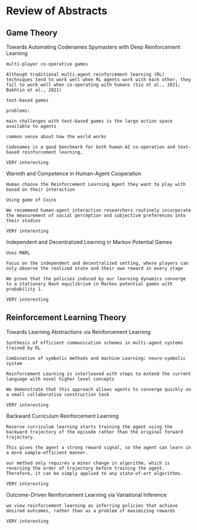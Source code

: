 # Review of Abstracts

## Game Theory

Towards Automating Codenames Spymasters with Deep Reinforcement Learning

    multi-player co-operative games

    Although traditional multi-agent reinforcement learning (RL) techniques tend to work well when RL agents work with each other, they fail to work well when co-operating with humans (Siu et al., 2021; Bakhtin et al., 2021)

    text-based games

    problems: 

    main challenges with text-based games is the large action space available to agents

    common sense about how the world works

    Codenames is a good benchmark for both human-AI co-operation and text-based reinforcement learning,

    VERY interesting

Warmth and Competence in Human-Agent Cooperation

    Human choose the Reinforcement Learning Agent they want to play with based on their interaction

    Using game of Coins

    We recommend human-agent interaction researchers routinely incorporate the measurement of social perception and subjective preferences into their studies

    VERY interesting

Independent and Decentralized Learning in Markov Potential Games

    Uses MARL

    Focus on the independent and decentralized setting, where players can only observe the realized state and their own reward in every stage

    We prove that the policies induced by our learning dynamics converge to a stationary Nash equilibrium in Markov potential games with probability 1.

    VERY interesting

## Reinforcement Learning Theory

Towards Learning Abstractions via Reinforcement Learning

    Synthesis of efficient communication schemes in multi-agent systems trained by RL

    Combination of symbolic methods and machine Learning: neuro-symbolic system

    Reinforcement Learning is interleaved with steps to extend the current language with novel higher level concepts

    We demonstrate that this approach allows agents to converge quickly on a small collaborative construction task

    VERY interesting

Backward Curriculum Reinforcement Learning

    Reverse curriculum learning starts training the agent using the backward trajectory of the episode rather than the original forward trajectory.

    This gives the agent a strong reward signal, so the agent can learn in a more sample-efficient manner.

    our method only requires a minor change in algorithm, which is reversing the order of trajectory before training the agent. Therefore, it can be simply applied to any state-of-art algorithms.

    VERY interesting

Outcome-Driven Reinforcement Learning via Variational Inference

    we view reinforcement learning as inferring policies that achieve desired outcomes, rather than as a problem of maximizing rewards

    VERY interesting